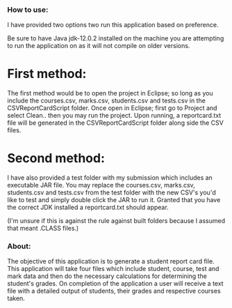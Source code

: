 ### How to use:

I have provided two options two run this application based on preference. 

Be sure to have Java jdk-12.0.2 installed on the machine you are attempting to run the application on as it will not compile on older versions.

# First method:

The first method would be to open the project in Eclipse; so long as you include the courses.csv, marks.csv, students.csv and tests.csv in the CSVReportCardScript folder. Once open in Eclipse; first go to Project and select Clean.. then you may run the project. Upon running, a reportcard.txt file will be generated in the CSVReportCardScript folder along side the CSV files.

# Second method:

I have also provided a test folder with my submission which includes an executable JAR file. You may replace the courses.csv, marks.csv, students.csv and tests.csv from the test folder with the new CSV's you'd like to test and simply double click the JAR to run it. Granted that you have the correct JDK installed a reportcard.txt should appear.

(I'm unsure if this is against the rule against built folders because I assumed that meant .CLASS files.)

### About:

The objective of this application is to generate a student report card file. This application will take four files which include student, course, test and mark data and then do the necessary calculations for determining the student's grades. On completion of the application a user will receive a text file with a detailed output of students, their grades and respective courses taken.
